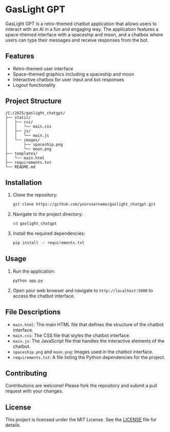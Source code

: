 # GasLight GPT

GasLight GPT is a retro-themed chatbot application that allows users to interact with an AI in a fun and engaging way. The application features a space-themed interface with a spaceship and moon, and a chatbox where users can type their messages and receive responses from the bot.

## Features

- Retro-themed user interface
- Space-themed graphics including a spaceship and moon
- Interactive chatbox for user input and bot responses
- Logout functionality

## Project Structure

```
/C:/2025/gaslight_chatgpt/
├── static/
│   ├── css/
│   │   └── main.css
│   ├── js/
│   │   └── main.js
│   └── images/
│       ├── spaceship.png
│       └── moon.png
├── templates/
│   └── main.html
├── requirements.txt
└── README.md
```

## Installation

1. Clone the repository:
    ```sh
    git clone https://github.com/yourusername/gaslight_chatgpt.git
    ```
2. Navigate to the project directory:
    ```sh
    cd gaslight_chatgpt
    ```
3. Install the required dependencies:
    ```sh
    pip install -r requirements.txt
    ```

## Usage

1. Run the application:
    ```sh
    python app.py
    ```
2. Open your web browser and navigate to `http://localhost:5000` to access the chatbot interface.

## File Descriptions

- `main.html`: The main HTML file that defines the structure of the chatbot interface.
- `main.css`: The CSS file that styles the chatbot interface.
- `main.js`: The JavaScript file that handles the interactive elements of the chatbot.
- `spaceship.png` and `moon.png`: Images used in the chatbot interface.
- `requirements.txt`: A file listing the Python dependencies for the project.

## Contributing

Contributions are welcome! Please fork the repository and submit a pull request with your changes.

## License

This project is licensed under the MIT License. See the [LICENSE](LICENSE) file for details.
